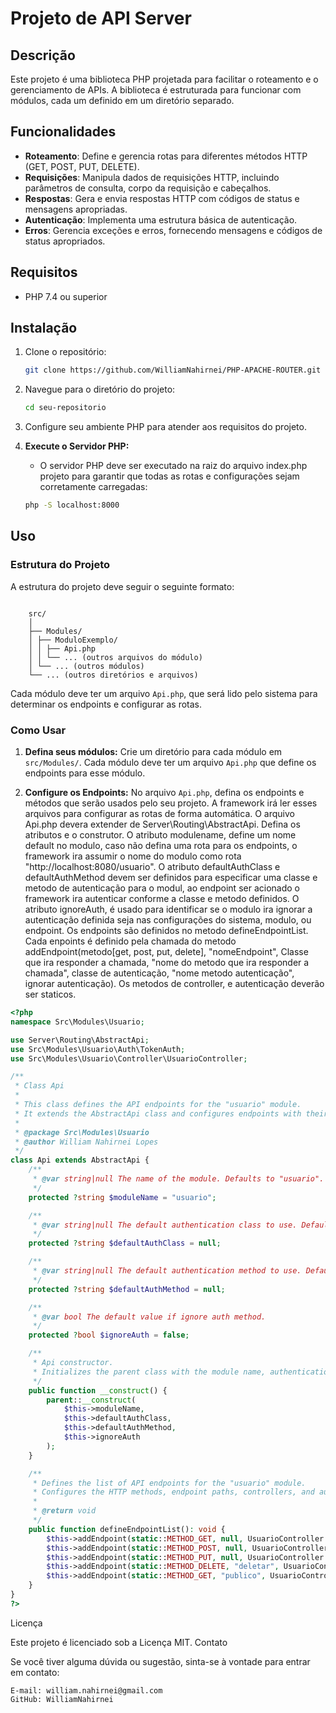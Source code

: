 # Projeto de API Server

## Descrição

Este projeto é uma biblioteca PHP projetada para facilitar o roteamento e o gerenciamento de APIs. A biblioteca é estruturada para funcionar com módulos, cada um definido em um diretório separado.

## Funcionalidades

- **Roteamento**: Define e gerencia rotas para diferentes métodos HTTP (GET, POST, PUT, DELETE).
- **Requisições**: Manipula dados de requisições HTTP, incluindo parâmetros de consulta, corpo da requisição e cabeçalhos.
- **Respostas**: Gera e envia respostas HTTP com códigos de status e mensagens apropriadas.
- **Autenticação**: Implementa uma estrutura básica de autenticação.
- **Erros**: Gerencia exceções e erros, fornecendo mensagens e códigos de status apropriados.

## Requisitos

- PHP 7.4 ou superior

## Instalação

1. Clone o repositório:
    ```bash
    git clone https://github.com/WilliamNahirnei/PHP-APACHE-ROUTER.git
    ```

2. Navegue para o diretório do projeto:
    ```bash
    cd seu-repositorio
    ```

3. Configure seu ambiente PHP para atender aos requisitos do projeto.

4. **Execute o Servidor PHP:**
    - O servidor PHP deve ser executado na raiz do arquivo index.php projeto para garantir que todas as rotas e configurações sejam corretamente carregadas:
    ```bash
    php -S localhost:8000
    ```

## Uso

### Estrutura do Projeto

A estrutura do projeto deve seguir o seguinte formato:
```

    src/
    │
    ├── Modules/
    │ ├── ModuloExemplo/
    │ │ ├── Api.php
    │ │ └── ... (outros arquivos do módulo)
    │ └── ... (outros módulos)
    └── ... (outros diretórios e arquivos)

```


Cada módulo deve ter um arquivo `Api.php`, que será lido pelo sistema para determinar os endpoints e configurar as rotas.

### Como Usar

1. **Defina seus módulos:** Crie um diretório para cada módulo em `src/Modules/`. Cada módulo deve ter um arquivo `Api.php` que define os endpoints para esse módulo.

2. **Configure os Endpoints:** No arquivo `Api.php`, defina os endpoints e métodos que serão usados pelo seu projeto. A framework irá ler esses arquivos para configurar as rotas de forma automática.
    O arquivo Api.php devera extender de Server\Routing\AbstractApi. Defina os atributos e o construtor.
    O atributo modulename, define um nome default no modulo, caso não defina uma rota para os endpoints, o framework ira assumir o nome do modulo como rota "http://localhost:8080/usuario".
    O atributo defaultAuthClass e defaultAuthMethod devem ser definidos para especificar uma  classe e metodo de autenticação para o modul, ao endpoint ser acionado o framework ira autenticar conforme a classe e metodo definidos.
    O atributo ignoreAuth, é usado para identificar se o modulo ira ignorar a autenticação definida seja nas configurações do sistema, modulo, ou endpoint.
    Os endpoints são definidos no metodo defineEndpointList.
    Cada enpoints é definido pela chamada do metodo addEndpoint(metodo[get, post, put, delete], "nomeEndpoint", Classe que ira responder a chamada, "nome do metodo que ira responder a chamada", classe de autenticação, "nome metodo autenticação", ignorar autenticação).
    Os metodos de controller, e autenticação deverão ser staticos.


```php
<?php
namespace Src\Modules\Usuario;

use Server\Routing\AbstractApi;
use Src\Modules\Usuario\Auth\TokenAuth;
use Src\Modules\Usuario\Controller\UsuarioController;

/**
 * Class Api
 * 
 * This class defines the API endpoints for the "usuario" module.
 * It extends the AbstractApi class and configures endpoints with their respective HTTP methods, controllers, and authentication.
 *
 * @package Src\Modules\Usuario
 * @author William Nahirnei Lopes
 */
class Api extends AbstractApi {
    /**
     * @var string|null The name of the module. Defaults to "usuario".
     */
    protected ?string $moduleName = "usuario";

    /**
     * @var string|null The default authentication class to use. Defaults to null.
     */
    protected ?string $defaultAuthClass = null;

    /**
     * @var string|null The default authentication method to use. Defaults to null.
     */
    protected ?string $defaultAuthMethod = null;

    /**
     * @var bool The default value if ignore auth method.
     */
    protected ?bool $ignoreAuth = false;

    /**
     * Api constructor.
     * Initializes the parent class with the module name, authentication class, and authentication method.
     */
    public function __construct() {
        parent::__construct(
            $this->moduleName,
            $this->defaultAuthClass,
            $this->defaultAuthMethod,
            $this->ignoreAuth
        );
    }

    /**
     * Defines the list of API endpoints for the "usuario" module.
     * Configures the HTTP methods, endpoint paths, controllers, and authentication methods.
     *
     * @return void
     */
    public function defineEndpointList(): void {
        $this->addEndpoint(static::METHOD_GET, null, UsuarioController::class, "listar", TokenAuth::class, "authenticate");
        $this->addEndpoint(static::METHOD_POST, null, UsuarioController::class, "criar", TokenAuth::class, "authenticate");
        $this->addEndpoint(static::METHOD_PUT, null, UsuarioController::class, "atualizar", TokenAuth::class, "authenticate");
        $this->addEndpoint(static::METHOD_DELETE, "deletar", UsuarioController::class, "deletar", TokenAuth::class, "authenticate");
        $this->addEndpoint(static::METHOD_GET, "publico", UsuarioController::class, "publico");
    }
}
?>

```



Licença

Este projeto é licenciado sob a Licença MIT.
Contato

Se você tiver alguma dúvida ou sugestão, sinta-se à vontade para entrar em contato:

    E-mail: william.nahirnei@gmail.com
    GitHub: WilliamNahirnei